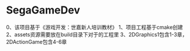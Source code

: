 # SegaGameDev
0、该项目基于《游戏开发：世嘉新人培训教材》
1、项目工程基于cmake创建
2、assets资源需要放在build目录下对于的工程里
3、2DGraphics1包含1-3章，2DActionGame包含4-6章
